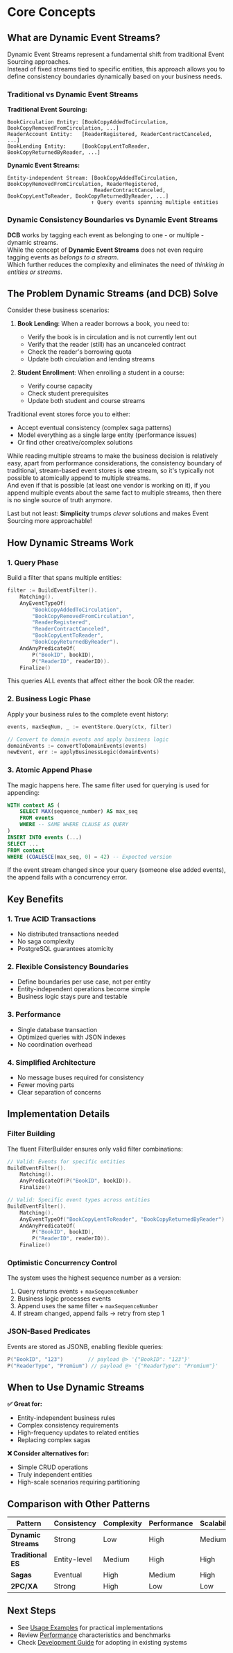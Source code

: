 # Core Concepts

## What are Dynamic Event Streams?

Dynamic Event Streams represent a fundamental shift from traditional Event Sourcing approaches.  
Instead of fixed streams tied to specific entities, this approach allows you to define consistency boundaries dynamically based on your business needs.


### Traditional vs Dynamic Event Streams

**Traditional Event Sourcing:**
```
BookCirculation Entity: [BookCopyAddedToCirculation, BookCopyRemovedFromCirculation, ...]
ReaderAccount Entity:   [ReaderRegistered, ReaderContractCanceled, ...]
BookLending Entity:     [BookCopyLentToReader, BookCopyReturnedByReader, ...]
```

**Dynamic Event Streams:**
```
Entity-independent Stream: [BookCopyAddedToCirculation, BookCopyRemovedFromCirculation, ReaderRegistered, 
                            ReaderContractCanceled, BookCopyLentToReader, BookCopyReturnedByReader, ...]
                           ↑ Query events spanning multiple entities
```

### Dynamic Consistency Boundaries vs Dynamic Event Streams

**DCB** works by tagging each event as belonging to one - or multiple - dynamic streams.  
While the concept of **Dynamic Event Streams** does not even require tagging events as *belongs to a stream*.  
Which further reduces the complexity and eliminates the need of *thinking in entities or streams*.

## The Problem Dynamic Streams (and DCB) Solve

Consider these business scenarios:

1. **Book Lending**: When a reader borrows a book, you need to:
   - Verify the book is in circulation and is not currently lent out
   - Verify that the reader (still) has an uncanceled contract
   - Check the reader's borrowing quota
   - Update both circulation and lending streams

2. **Student Enrollment**: When enrolling a student in a course:
   - Verify course capacity
   - Check student prerequisites
   - Update both student and course streams

Traditional event stores force you to either:
- Accept eventual consistency (complex saga patterns)
- Model everything as a single large entity (performance issues)
- Or find other creative/complex solutions

While reading multiple streams to make the business decision is relatively easy, apart from performance considerations,
the consistency boundary of traditional, stream-based event stores is **one** stream, so it's typically not possible to atomically 
append to multiple streams.  
And even if that is possible (at least one vendor is working on it), if you append multiple events about the same fact to multiple streams,
then there is no single source of truth anymore.

Last but not least: **Simplicity** trumps *clever* solutions and makes Event Sourcing more approachable!

## How Dynamic Streams Work

### 1. Query Phase
Build a filter that spans multiple entities:

```go
filter := BuildEventFilter().
    Matching().
    AnyEventTypeOf(
        "BookCopyAddedToCirculation",
        "BookCopyRemovedFromCirculation",
        "ReaderRegistered",
        "ReaderContractCanceled",
        "BookCopyLentToReader", 
        "BookCopyReturnedByReader").
    AndAnyPredicateOf(
        P("BookID", bookID),
        P("ReaderID", readerID)).
    Finalize()
```

This queries ALL events that affect either the book OR the reader.

### 2. Business Logic Phase
Apply your business rules to the complete event history:

```go
events, maxSeqNum, _ := eventStore.Query(ctx, filter)

// Convert to domain events and apply business logic
domainEvents := convertToDomainEvents(events)
newEvent, err := applyBusinessLogic(domainEvents)
```

### 3. Atomic Append Phase
The magic happens here. The same filter used for querying is used for appending:

```sql
WITH context AS (
    SELECT MAX(sequence_number) AS max_seq
    FROM events 
    WHERE -- SAME WHERE CLAUSE AS QUERY
)
INSERT INTO events (...)
SELECT ...
FROM context 
WHERE (COALESCE(max_seq, 0) = 42) -- Expected version
```

If the event stream changed since your query (someone else added events), the append fails with a concurrency error.

## Key Benefits

### 1. True ACID Transactions
- No distributed transactions needed
- No saga complexity
- PostgreSQL guarantees atomicity

### 2. Flexible Consistency Boundaries
- Define boundaries per use case, not per entity
- Entity-independent operations become simple
- Business logic stays pure and testable

### 3. Performance
- Single database transaction
- Optimized queries with JSON indexes
- No coordination overhead

### 4. Simplified Architecture
- No message buses required for consistency
- Fewer moving parts
- Clear separation of concerns

## Implementation Details

### Filter Building
The fluent FilterBuilder ensures only valid filter combinations:

```go
// Valid: Events for specific entities
BuildEventFilter().
    Matching().
    AnyPredicateOf(P("BookID", bookID)).
    Finalize()

// Valid: Specific event types across entities  
BuildEventFilter().
    Matching().
    AnyEventTypeOf("BookCopyLentToReader", "BookCopyReturnedByReader").
    AndAnyPredicateOf(
        P("BookID", bookID),
        P("ReaderID", readerID)).
    Finalize()
```

### Optimistic Concurrency Control
The system uses the highest sequence number as a version:

1. Query returns events + `maxSequenceNumber`
2. Business logic processes events
3. Append uses the same filter + `maxSequenceNumber` 
4. If stream changed, append fails → retry from step 1

### JSON-Based Predicates
Events are stored as JSONB, enabling flexible queries:

```go
P("BookID", "123")        // payload @> '{"BookID": "123"}'
P("ReaderType", "Premium") // payload @> '{"ReaderType": "Premium"}'
```

## When to Use Dynamic Streams

**✅ Great for:**
- Entity-independent business rules
- Complex consistency requirements
- High-frequency updates to related entities
- Replacing complex sagas

**❌ Consider alternatives for:**
- Simple CRUD operations
- Truly independent entities
- High-scale scenarios requiring partitioning

## Comparison with Other Patterns

| Pattern | Consistency | Complexity | Performance | Scalability |
|---------|------------|------------|-------------|-------------|
| **Dynamic Streams** | Strong | Low | High | Medium |
| **Traditional ES** | Entity-level | Medium | High | High |  
| **Sagas** | Eventual | High | Medium | High |
| **2PC/XA** | Strong | High | Low | Low |

## Next Steps

- See [Usage Examples](./usage-examples.md) for practical implementations
- Review [Performance](./performance.md) characteristics and benchmarks
- Check [Development Guide](./development.md) for adopting in existing systems